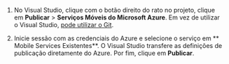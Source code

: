 
1. No Visual Studio, clique com o botão direito do rato no projeto, clique em **Publicar** > **Serviços Móveis do Microsoft Azure**. Em vez de utilizar o Visual Studio, [pode utilizar o Git](../articles/mobile-services/mobile-services-dotnet-backend-store-code-source-control.md).

2. Inicie sessão com as credenciais do Azure e selecione o serviço em ** Mobile Services Existentes**. O Visual Studio transfere as definições de publicação diretamente do Azure. Por fim, clique em **Publicar**.


<!--HONumber=Sep16_HO3-->



